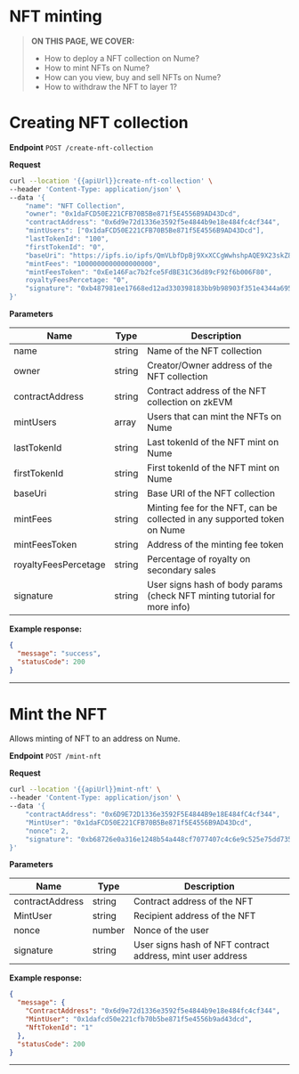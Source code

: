 # NFT minting

> **ON THIS PAGE, WE COVER:**
>
> - How to deploy a NFT collection on Nume?
> - How to mint NFTs on Nume?
> - How can you view, buy and sell NFTs on Nume?
> - How to withdraw the NFT to layer 1?

# Creating NFT collection

**Endpoint** `POST /create-nft-collection`

**Request**

```sh
curl --location '{{apiUrl}}create-nft-collection' \
--header 'Content-Type: application/json' \
--data '{
    "name": "NFT Collection",
    "owner": "0x1daFCD50E221CFB70B5Be871f5E4556B9AD43Dcd",
    "contractAddress": "0x6d9e72d1336e3592f5e4844b9e18e484fc4cf344",
    "mintUsers": ["0x1daFCD50E221CFB70B5Be871f5E4556B9AD43Dcd"],
    "lastTokenId": "100",
    "firstTokenId": "0",
    "baseUri": "https://ipfs.io/ipfs/QmVLbfDpBj9XxXCCgWwhshpAQE9X23skZ8SfpUPn29HhnQ",
    "mintFees": "1000000000000000000",
    "mintFeesToken": "0xEe146Fac7b2fce5FdBE31C36d89cF92f6b006F80",
    royaltyFeesPercetage: "0",
    "signature": "0xb487981ee17668ed12ad330398183bb9b98903f351e4344a695bba693c0b880e6b10ec2cb5edddd9029918c530a60540f24d0ba0c940a09d85e4beab76d4e6591c"
}'
```

**Parameters**

| Name                 | Type   | Description                                                               |
| -------------------- | ------ | ------------------------------------------------------------------------- |
| name                 | string | Name of the NFT collection                                                |
| owner                | string | Creator/Owner address of the NFT collection                               |
| contractAddress      | string | Contract address of the NFT collection on zkEVM                           |
| mintUsers            | array  | Users that can mint the NFTs on Nume                                      |
| lastTokenId          | string | Last tokenId of the NFT mint on Nume                                      |
| firstTokenId         | string | First tokenId of the NFT mint on Nume                                     |
| baseUri              | string | Base URI of the NFT collection                                            |
| mintFees             | string | Minting fee for the NFT, can be collected in any supported token on Nume  |
| mintFeesToken        | string | Address of the minting fee token                                          |
| royaltyFeesPercetage | string | Percentage of royalty on secondary sales                                  |
| signature            | string | User signs hash of body params (check NFT minting tutorial for more info) |

**Example response:**

```json
{
  "message": "success",
  "statusCode": 200
}
```

---

# Mint the NFT

Allows minting of NFT to an address on Nume.

**Endpoint** `POST /mint-nft`

**Request**

```sh
curl --location '{{apiUrl}}mint-nft' \
--header 'Content-Type: application/json' \
--data '{
    "contractAddress": "0x6D9E72D1336e3592F5E4844B9e18E484fC4cf344",
    "MintUser": "0x1daFCD50E221CFB70B5Be871f5E4556B9AD43Dcd",
    "nonce": 2,
    "signature": "0xb68726e0a316e1248b54a448cf7077407c4c6e9c525e75dd73530d5ca3954189045e0ae1f6a797f052cbc439711f31011bfe81750ff14040c762431737dda4e31c"
}'
```

**Parameters**

| Name            | Type   | Description                                                |
| --------------- | ------ | ---------------------------------------------------------- |
| contractAddress | string | Contract address of the NFT                                |
| MintUser        | string | Recipient address of the NFT                               |
| nonce           | number | Nonce of the user                                          |
| signature       | string | User signs hash of NFT contract address, mint user address |

**Example response:**

```json
{
  "message": {
    "ContractAddress": "0x6d9e72d1336e3592f5e4844b9e18e484fc4cf344",
    "MintUser": "0x1dafcd50e221cfb70b5be871f5e4556b9ad43dcd",
    "NftTokenId": "1"
  },
  "statusCode": 200
}
```

---
